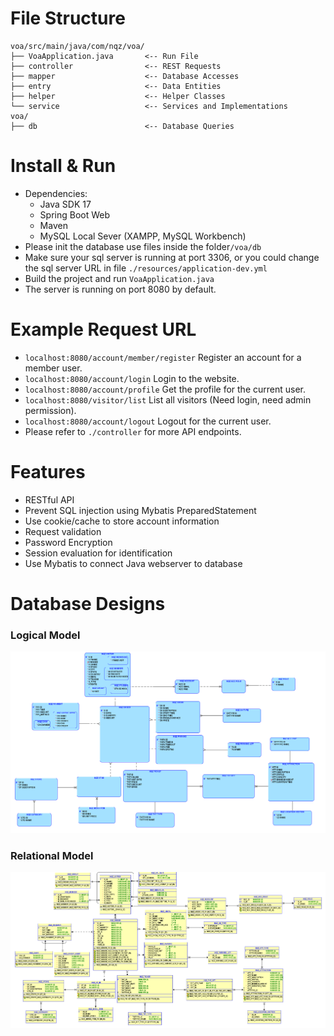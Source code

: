 # File Structure

```
voa/src/main/java/com/nqz/voa/
├── VoaApplication.java       <-- Run File
├── controller                <-- REST Requests
├── mapper                    <-- Database Accesses
├── entry                     <-- Data Entities
├── helper                    <-- Helper Classes
└── service                   <-- Services and Implementations
voa/
├── db                        <-- Database Queries
```


# Install & Run
- Dependencies:
    - Java SDK 17
    - Spring Boot Web
    - Maven
    - MySQL Local Sever (XAMPP, MySQL Workbench)
- Please init the database use files inside the folder`/voa/db`
- Make sure your sql server is running at port 3306, or you could change the sql server URL in file `./resources/application-dev.yml`
- Build the project and run `VoaApplication.java`
- The server is running on port 8080 by default.

# Example Request URL
- `localhost:8080/account/member/register` Register an account for a member user.
- `localhost:8080/account/login` Login to the website.
- `localhost:8080/account/profile` Get the profile for the current user. 
- `localhost:8080/visitor/list` List all visitors (Need login, need admin permission).
- `localhost:8080/account/logout` Logout for the current user. 
- Please refer to `./controller` for more API endpoints. 

# Features

- RESTful API
- Prevent SQL injection using Mybatis PreparedStatement
- Use cookie/cache to store account information
- Request validation
- Password Encryption
- Session evaluation for identification
- Use Mybatis to connect Java webserver to database

# Database Designs
### Logical Model
![logical model](./img/logical.png)
### Relational Model
![relational model](./img/relational.png)
